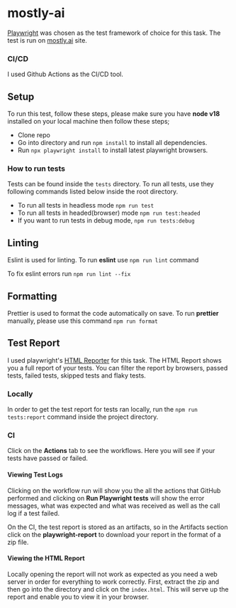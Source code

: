 # mostly-ai

[Playwright](https://playwright.dev/) was chosen as the test framework of choice for this task. The test is run on [mostly.ai](https://mostly.ai/) site.

### CI/CD

I used Github Actions as the CI/CD tool.

## Setup

To run this test, follow these steps, please make sure you have **node v18** installed on your local machine then follow these steps;

- Clone repo
- Go into directory and run `npm install` to install all dependencies.
- Run `npx playwright install` to install latest playwright browsers.

### How to run tests

Tests can be found inside the `tests` directory.
To run all tests, use they following commands listed below inside the root directory.

- To run all tests in headless mode `npm run test`
- To run all tests in headed(browser) mode `npm run test:headed`
- If you want to run tests in debug mode, `npm run tests:debug`

## Linting

Eslint is used for linting. To run **eslint** use `npm run lint` command

To fix eslint errors run `npm run lint --fix`

## Formatting

Prettier is used to format the code automatically on save. To run **prettier** manually, please use this command `npm run format`

## Test Report

I used playwright's [HTML Reporter](https://playwright.dev/docs/test-reporters#html-reporter) for this task. The HTML Report shows you a full report of your tests. You can filter the report by browsers, passed tests, failed tests, skipped tests and flaky tests.

### Locally

In order to get the test report for tests ran locally, run the `npm run tests:report` command inside the project directory.

### CI

Click on the **Actions** tab to see the workflows. Here you will see if your tests have passed or failed.

#### Viewing Test Logs

Clicking on the workflow run will show you the all the actions that GitHub performed and clicking on **Run Playwright tests** will show the error messages, what was expected and what was received as well as the call log if a test failed.

On the CI, the test report is stored as an artifacts, so in the Artifacts section click on the **playwright-report** to download your report in the format of a zip file.

#### Viewing the HTML Report

Locally opening the report will not work as expected as you need a web server in order for everything to work correctly. First, extract the zip and then go into the directory and click on the `index.html`. This will serve up the report and enable you to view it in your browser.
